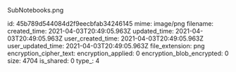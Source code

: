 SubNotebooks.png

id: 45b789d544084d2f9eecbfab34246145
mime: image/png
filename: 
created_time: 2021-04-03T20:49:05.963Z
updated_time: 2021-04-03T20:49:05.963Z
user_created_time: 2021-04-03T20:49:05.963Z
user_updated_time: 2021-04-03T20:49:05.963Z
file_extension: png
encryption_cipher_text: 
encryption_applied: 0
encryption_blob_encrypted: 0
size: 4704
is_shared: 0
type_: 4